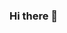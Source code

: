 ### Hi there 👋

<!--
**AnurimaVaishnavi/AnurimaVaishnavi** is a ✨ _special_ ✨ repository because its `README.md` (this file) appears on your GitHub profile.


✨ Hi, I'm Anuirma 🌟

